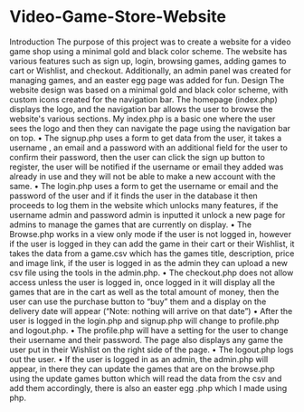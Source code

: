 # Video-Game-Store-Website

Introduction
The purpose of this project was to create a website for a video game shop using a minimal gold and black color scheme. The website has various features such as sign up, login, browsing games, adding games to cart or Wishlist, and checkout. Additionally, an admin panel was created for managing games, and an easter egg page was added for fun.
Design
The website design was based on a minimal gold and black color scheme, with custom icons created for the navigation bar. The homepage (index.php) displays the logo, and the navigation bar allows the user to browse the website's various sections. My index.php is a basic one where the user sees the logo and then they can navigate the page using the navigation bar on top.
•	The signup.php uses a form to get data from the user, it takes a username , an email and a password with an additional field for the user to confirm their password, then the user can click the sign up button to register, the user will be notified if the username or email they added was already in use and they will not be able to make a new account with the same.
•	The login.php uses a form to get the username or email and the password of the user and if it finds the user in the database it then proceeds to log them in the website which unlocks many features, if the username admin and password admin is inputted it unlock a new page for admins to manage the games that are currently on display.
•	The Browse.php works in a view only mode if the user is not logged in, however if the user is logged in they can add the game in their cart or their Wishlist, it takes the data from a game.csv which has the games title, description, price and image link, if the user is logged in as the admin they can upload a new csv file using the tools in the admin.php.
•	The checkout.php does not allow access unless the user is logged in, once logged in it will display all the games that are in the cart as well as the total amount of money, then the user can use the purchase button to “buy” them and a display on the delivery date will appear (“Note: nothing will arrive on that date”)
•	After the user is logged in the login.php and signup.php will change to profile.php and logout.php.
•	The profile.php will have a setting for the user to change their username and their password. The page also displays any game the user put in their Wishlist on the right side of the page.
•	The logout.php logs out the user.
•	If the user is logged in as an admin, the admin.php will appear, in there they can update the games that are on the browse.php using the update games button which will read the data from the csv and add them accordingly, there is also an easter egg .php which I made using php.

